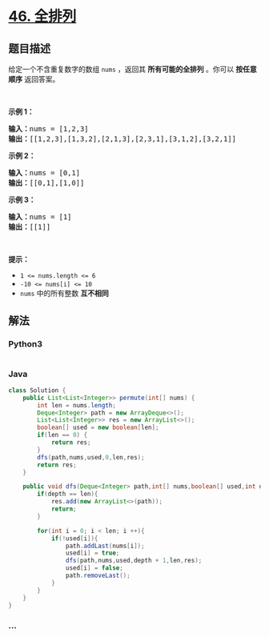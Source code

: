# [46. 全排列](https://leetcode-cn.com/problems/permutations)



## 题目描述

<!-- 这里写题目描述 -->

<p>给定一个不含重复数字的数组 <code>nums</code> ，返回其 <strong>所有可能的全排列</strong> 。你可以 <strong>按任意顺序</strong> 返回答案。</p>

<p> </p>

<p><strong>示例 1：</strong></p>

<pre>
<strong>输入：</strong>nums = [1,2,3]
<strong>输出：</strong>[[1,2,3],[1,3,2],[2,1,3],[2,3,1],[3,1,2],[3,2,1]]
</pre>

<p><strong>示例 2：</strong></p>

<pre>
<strong>输入：</strong>nums = [0,1]
<strong>输出：</strong>[[0,1],[1,0]]
</pre>

<p><strong>示例 3：</strong></p>

<pre>
<strong>输入：</strong>nums = [1]
<strong>输出：</strong>[[1]]
</pre>

<p> </p>

<p><strong>提示：</strong></p>

<ul>
	<li><code>1 <= nums.length <= 6</code></li>
	<li><code>-10 <= nums[i] <= 10</code></li>
	<li><code>nums</code> 中的所有整数 <strong>互不相同</strong></li>
</ul>


## 解法

<!-- 这里可写通用的实现逻辑 -->

<!-- tabs:start -->

### **Python3**

<!-- 这里可写当前语言的特殊实现逻辑 -->

```python

```

### **Java**

<!-- 这里可写当前语言的特殊实现逻辑 -->

```java
class Solution {
    public List<List<Integer>> permute(int[] nums) {
        int len = nums.length;
        Deque<Integer> path = new ArrayDeque<>();
        List<List<Integer>> res = new ArrayList<>();
        boolean[] used = new boolean[len];
        if(len == 0) {
            return res;
        }
        dfs(path,nums,used,0,len,res);
        return res;
    }

    public void dfs(Deque<Integer> path,int[] nums,boolean[] used,int depth,int len,List<List<Integer>> res) {
        if(depth == len){
            res.add(new ArrayList<>(path));
            return;
        }

        for(int i = 0; i < len; i ++){
            if(!used[i]){
                path.addLast(nums[i]);
                used[i] = true;
                dfs(path,nums,used,depth + 1,len,res);
                used[i] = false;
                path.removeLast();
            }
        }
    }
}
```

### **...**

```

```

<!-- tabs:end -->
